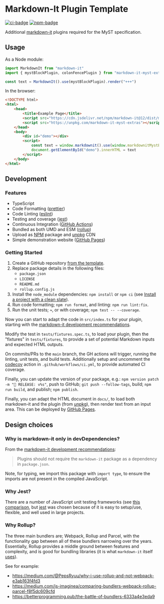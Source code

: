 # Markdown-It Plugin Template

[![ci-badge]][ci-link]
[![npm-badge]][npm-link]

Additional [markdown-it](https://github.com/markdown-it/markdown-it) plugins required for the MyST specification.

## Usage

As a Node module:

```javascript
import MarkdownIt from "markdown-it"
import { mystBlockPlugin, colonFencePlugin } from "markdown-it-myst-extras"

const text = MarkdownIt().use(mystBlockPlugin).render("+++")
```

In the browser:

```html
<!DOCTYPE html>
<html>
    <head>
        <title>Example Page</title>
        <script src="https://cdn.jsdelivr.net/npm/markdown-it@12/dist/markdown-it.min.js"></script>
        <script src="https://unpkg.com/markdown-it-myst-extras"></script>
    </head>
    <body>
        <div id="demo"></div>
        <script>
            const text = window.markdownit().use(window.markdownitMystExtra.mystBlockPlugin).render("+++");
            document.getElementById("demo").innerHTML = text
        </script>
    </body>
</html>
```

## Development

### Features

- TypeScript
- Code Formatting ([prettier])
- Code Linting ([eslint])
- Testing and coverage ([jest])
- Continuous Integration ([GitHub Actions])
- Bundled as both UMD and ESM ([rollup])
- Upload as [NPM] package and [unpkg] CDN
- Simple demonstration website ([GitHub Pages])

### Getting Started

1. Create a GitHub repository [from the template](https://docs.github.com/en/github-ae@latest/github/creating-cloning-and-archiving-repositories/creating-a-repository-on-github/creating-a-repository-from-a-template).
2. Replace package details in the following files:
   - `package.json`
   - `LICENSE`
   - `README.md`
   - `rollup.config.js`
3. Install the `node_module` dependencies: `npm install` or `npm ci` (see [Install a project with a clean slate](https://docs.npmjs.com/cli/v7/commands/npm-ci)).
4. Run code formatting; `npm run format`, and linting: `npm run lint:fix`.
5. Run the unit tests; `≈`, or with coverage; `npm test -- --coverage`.

Now you can start to adapt the code in `src/index.ts` for your plugin, starting with the [markdown-it development recommendations](https://github.com/markdown-it/markdown-it/blob/master/docs/development.md).

Modify the test in `tests/fixtures.spec.ts`, to load your plugin, then the "fixtures" in `tests/fixtures`, to provide a set of potential Markdown inputs and expected HTML outputs.

On commits/PRs to the `main` branch, the GH actions will trigger, running the linting, unit tests, and build tests.
Additionally setup and uncomment the [codecov](https://about.codecov.io/) action in `.github/workflows/ci.yml`, to provide automated CI coverage.

Finally, you can update the version of your package, e.g.: `npm version patch -m "🚀 RELEASE: v%s"`, push to GitHub; `git push --follow-tags`, build; `npm run build`, and publish; `npm publish`.

Finally, you can adapt the HTML document in `docs/`, to load both markdown-it and the plugin (from [unpkg]), then render text from an input area.
This can be deployed by [GitHub Pages].

## Design choices

### Why is markdown-it only in devDependencies?

From the [markdown-it development recommendations](https://github.com/markdown-it/markdown-it/blob/master/docs/development.md):

> Plugins should not require the `markdown-it` package as a dependency in `package.json`.

Note, for typing, we import this package with `import type`, to ensure the imports are not present in the compiled JavaScript.

### Why Jest?

There are a number of JavaScript unit testing frameworks (see [this comparison](https://raygun.com/blog/javascript-unit-testing-frameworks/), but [jest] was chosen because of it is easy to setup/use, flexible, and well used in large projects.

### Why Rollup?

The three main bundlers are; Webpack, Rollup and Parcel, with the functionality gap between all of these bundlers narrowing over the years.
Essentially, Rollup provides a middle ground between features and complexity, and is good for bundling libraries (it is what `markdown-it` itself [uses](https://github.com/markdown-it/markdown-it/blob/064d602c6890715277978af810a903ab014efc73/support/rollup.config.js)).

See for example:

- <https://medium.com/@PepsRyuu/why-i-use-rollup-and-not-webpack-e3ab163f4fd3>
- <https://medium.com/js-imaginea/comparing-bundlers-webpack-rollup-parcel-f8f5dc609cfd>
- <https://betterprogramming.pub/the-battle-of-bundlers-6333a4e3eda9>


[ci-badge]: https://github.com/executablebooks/markdown-it-myst-extras/workflows/CI/badge.svg
[ci-link]: https://github.com/executablebooks/markdown-it--plugin-template/actions
[npm-badge]: https://img.shields.io/npm/v/markdown-it-myst-extras.svg
[npm-link]: https://www.npmjs.com/package/markdown-it-myst-extras

[GitHub Actions]: https://docs.github.com/en/actions
[GitHub Pages]: https://docs.github.com/en/pages
[prettier]: https://prettier.io/
[eslint]: https://eslint.org/
[Jest]: https://facebook.github.io/jest/
[Rollup]: https://rollupjs.org
[npm]: https://www.npmjs.com
[unpkg]: https://unpkg.com/

